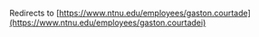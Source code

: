 Redirects to [https://www.ntnu.edu/employees/gaston.courtade](https://www.ntnu.edu/employees/gaston.courtadei)
